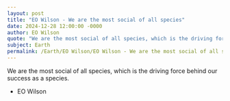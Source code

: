 ```yaml
---
layout: post
title: "EO Wilson - We are the most social of all species"
date: 2024-12-28 12:00:00 -0000
author: EO Wilson
quote: "We are the most social of all species, which is the driving force behind our success as a species."
subject: Earth
permalink: /Earth/EO Wilson/EO Wilson - We are the most social of all species
---
```


We are the most social of all species, which is the driving force behind our success as a species.

- EO Wilson
